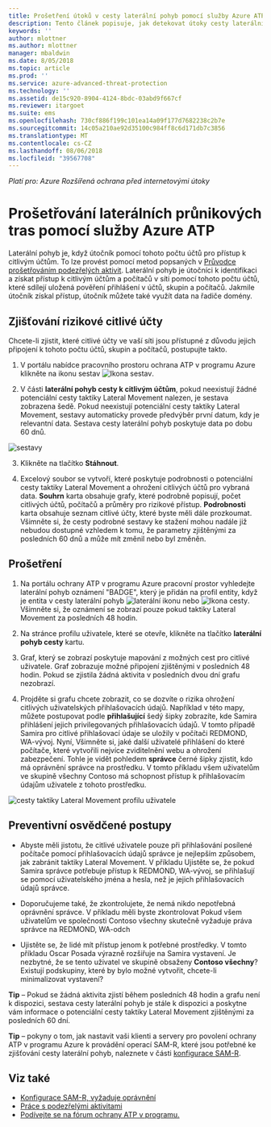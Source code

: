 ```yaml
---
title: Prošetření útoků v cesty laterální pohyb pomocí služby Azure ATP | Dokumentace Microsoftu
description: Tento článek popisuje, jak detekovat útoky cesty laterální pohyb s Azure Advanced Threat Protection (ATP).
keywords: ''
author: mlottner
ms.author: mlottner
manager: mbaldwin
ms.date: 8/05/2018
ms.topic: article
ms.prod: ''
ms.service: azure-advanced-threat-protection
ms.technology: ''
ms.assetid: de15c920-8904-4124-8bdc-03abd9f667cf
ms.reviewer: itargoet
ms.suite: ems
ms.openlocfilehash: 730cf886f199c101ea14a09f177d7682238c2b7e
ms.sourcegitcommit: 14c05a210ae92d35100c984ff8c6d171db7c3856
ms.translationtype: MT
ms.contentlocale: cs-CZ
ms.lasthandoff: 08/06/2018
ms.locfileid: "39567708"
---
```

*Platí pro: Azure Rozšířená ochrana před internetovými útoky*

# <a name="investigating-lateral-movement-paths-with-azure-atp"></a>Prošetřování laterálních průnikových tras pomocí služby Azure ATP


Laterální pohyb je, když útočník pomocí tohoto počtu účtů pro přístup k citlivým účtům. To lze provést pomocí metod popsaných v [Průvodce prošetřováním podezřelých aktivit](suspicious-activity-guide.md). Laterální pohyb je útočníci k identifikaci a získat přístup k citlivým účtům a počítačů v síti pomocí tohoto počtu účtů, které sdílejí uložená pověření přihlášení v účtů, skupin a počítačů. Jakmile útočník získal přístup, útočník můžete také využít data na řadiče domény.


## <a name="discovery-your-at-risk-sensitive-accounts"></a>Zjišťování rizikové citlivé účty

Chcete-li zjistit, které citlivé účty ve vaší síti jsou přístupné z důvodu jejich připojení k tohoto počtu účtů, skupin a počítačů, postupujte takto. 

1. V portálu nabídce pracovního prostoru ochrana ATP v programu Azure klikněte na ikonu sestav ![Ikona sestav](./media/atp-report-icon.png).

2. V části **laterální pohyb cesty k citlivým účtům**, pokud neexistují žádné potenciální cesty taktiky Lateral Movement nalezen, je sestava zobrazena šedě. Pokud neexistují potenciální cesty taktiky Lateral Movement, sestavy automaticky provede předvýběr první datum, kdy je relevantní data. Sestava cesty laterální pohyb poskytuje data po dobu 60 dnů.

 ![sestavy](./media/reports.png)

3. Klikněte na tlačítko **Stáhnout**.

4. Excelový soubor se vytvoří, které poskytuje podrobnosti o potenciální cesty taktiky Lateral Movement a ohrožení citlivých účtů pro vybraná data. **Souhrn** karta obsahuje grafy, které podrobně popisují, počet citlivých účtů, počítačů a průměry pro rizikové přístup. **Podrobnosti** karta obsahuje seznam citlivé účty, které byste měli dále prozkoumat. Všimněte si, že cesty podrobné sestavy ke stažení mohou nadále již nebudou dostupné vzhledem k tomu, že parametry zjištěnými za posledních 60 dnů a může mít změnil nebo byl změněn.


## <a name="investigate"></a>Prošetření



1. Na portálu ochrany ATP v programu Azure pracovní prostor vyhledejte laterální pohyb oznámení "BADGE", který je přidán na profil entity, když je entita v cesty laterální pohyb ![laterální ikonu](./media/lateral-movement-icon.png) nebo ![Ikona cesty](./media/paths-icon.png). Všimněte si, že oznámení se zobrazí pouze pokud taktiky Lateral Movement za posledních 48 hodin. 

2. Na stránce profilu uživatele, které se otevře, klikněte na tlačítko **laterální pohyb cesty** kartu. 

3. Graf, který se zobrazí poskytuje mapování z možných cest pro citlivé uživatele. Graf zobrazuje možné připojení zjištěnými v posledních 48 hodin. Pokud se zjistila žádná aktivita v posledních dvou dní grafu nezobrazí. 

4. Projděte si grafu chcete zobrazit, co se dozvíte o rizika ohrožení citlivých uživatelských přihlašovacích údajů. Například v této mapy, můžete postupovat podle **přihlašující** šedý šipky zobrazíte, kde Samira přihlášení jejich privilegovaných přihlašovacích údajů. V tomto případě Samira pro citlivé přihlašovací údaje se uložily v počítači REDMOND, WA-vývoj. Nyní, Všimněte si, jaké další uživatelé přihlášení do které počítače, které vytvořili nejvíce zviditelnění webu a ohrožení zabezpečení. Tohle je vidět pohledem **správce** černé šipky zjistit, kdo má oprávnění správce na prostředku. V tomto příkladu všem uživatelům ve skupině všechny Contoso má schopnost přístup k přihlašovacím údajům uživatele z tohoto prostředku.  

 ![cesty taktiky Lateral Movement profilu uživatele](media/user-profile-lateral-movement-paths.png)


## <a name="preventative-best-practices"></a>Preventivní osvědčené postupy

- Abyste měli jistotu, že citlivé uživatele pouze při přihlašování posílené počítače pomocí přihlašovacích údajů správce je nejlepším způsobem, jak zabránit taktiky Lateral Movement. V příkladu Ujistěte se, že pokud Samira správce potřebuje přístup k REDMOND, WA-vývoj, se přihlašují se pomocí uživatelského jména a hesla, než je jejich přihlašovacích údajů správce.

- Doporučujeme také, že zkontrolujete, že nemá nikdo nepotřebná oprávnění správce. V příkladu měli byste zkontrolovat Pokud všem uživatelům ve společnosti Contoso všechny skutečně vyžaduje práva správce na REDMOND, WA-odch

- Ujistěte se, že lidé mít přístup jenom k potřebné prostředky. V tomto příkladu Oscar Posada výrazně rozšiřuje na Samira vystavení. Je nezbytné, že se tento uživatel ve skupině obsaženy **Contoso všechny**? Existují podskupiny, které by bylo možné vytvořit, chcete-li minimalizovat vystavení?

**Tip** – Pokud se žádná aktivita zjistí během posledních 48 hodin a grafu není k dispozici, sestava cesty laterální pohyb je stále k dispozici a poskytne vám informace o potenciální cesty taktiky Lateral Movement zjištěnými za posledních 60 dní. 

**Tip** – pokyny o tom, jak nastavit vaši klienti a servery pro povolení ochrany ATP v programu Azure k provádění operací SAM-R, které jsou potřebné ke zjišťování cesty laterální pohyb, naleznete v části [konfigurace SAM-R](install-atp-step8-samr.md).


## <a name="see-also"></a>Viz také

- [Konfigurace SAM-R, vyžaduje oprávnění](install-atp-step8-samr.md)
- [Práce s podezřelými aktivitami](working-with-suspicious-activities.md)
- [Podívejte se na fórum ochrany ATP v programu.](https://aka.ms/azureatpcommunity)